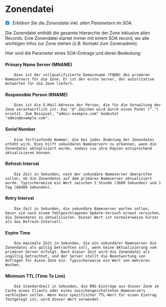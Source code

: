 # Zonendatei
- [x] *Erklären Sie die Zonendatei inkl. allen Parametern im SOA.*

Die Zonendatei enthält die gesamte Hierarchie der Zone inklusive allen Records. Eine Zonendatei startet immer mit einem SOA record, wo alle wichtigen Infos zur Zone stehen (z.B. Kontakt zum Zonenadmin).

Hier sind die Parameter eines SOA-Eintrags und deren Bedeutung:

#### Primary Name Server (MNAME)
        Dies ist der vollqualifizierte Domainname (FQDN) des primären Nameservers für die Zone. Er ist der erste Server, der autoritative Antworten für die Zone liefert.

#### Responsible Person (RNAME)
        Dies ist die E-Mail-Adresse der Person, die für die Verwaltung der Zone verantwortlich ist. Das "@"-Zeichen wird durch einen Punkt (".") ersetzt. Zum Beispiel, "admin.example.com" bedeutet "admin@example.com".

#### Serial Number
        Eine fortlaufende Nummer, die bei jeder Änderung der Zonendatei erhöht wird. Dies hilft sekundären Nameservern zu erkennen, wann die Zonendatei aktualisiert wurde, sodass sie ihre Kopien entsprechend aktualisieren können.

#### Refresh Interval
        Die Zeit in Sekunden, nach der sekundäre Nameserver überprüfen sollen, ob die Zonendatei auf dem primären Nameserver aktualisiert wurde. Typischerweise ein Wert zwischen 1 Stunde (3600 Sekunden) und 1 Tag (86400 Sekunden).

#### Retry Interval
        Die Zeit in Sekunden, die sekundäre Nameserver warten sollen, bevor sie nach einem fehlgeschlagenen Update-Versuch erneut versuchen, die Zonendatei zu aktualisieren. Dieser Wert ist normalerweise kürzer als das Refresh-Intervall.

#### Expire Time
        Die maximale Zeit in Sekunden, die ein sekundärer Nameserver die Zonendatei als gültig betrachten soll, wenn keine Aktualisierung vom primären Server erfolgt. Nach dieser Zeit wird die Zonendatei als ungültig betrachtet, und der Server stellt die Beantwortung von Anfragen für diese Zone ein. Typischerweise ein Wert von mehreren Wochen.

#### Minimum TTL (Time To Live)
        Die Standardzeit in Sekunden, die DNS-Einträge aus dieser Zone im Cache eines Clients oder eines zwischengeschalteten Nameservers verbleiben sollen. Wenn kein spezifischer TTL-Wert für einen Eintrag festgelegt ist, wird dieser Wert verwendet.